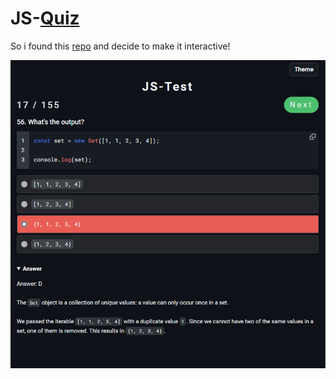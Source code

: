 # JS-[Quiz](https://firstdayatwork.github.io/Js-Quiz/)

So i found this [repo](https://github.com/lydiahallie/javascript-questions) and decide to make it interactive!

![preview](src/assets/imgs/quiz_preview.png)